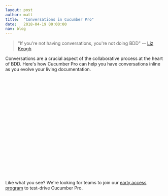 ```yaml
---
layout: post
author: matt
title:  "Conversations in Cucumber Pro"
date:   2018-04-19 00:00:00
nav: blog
---
```


> "If you're not having conversations, you're not doing BDD" -- [Liz Keogh](https://lizkeogh.com/)

Conversations are a crucial aspect of the collaborative process at the heart of BDD. Here's how Cucumber Pro can help you have conversations inline as you evolve your living documentation.

<script src="https://fast.wistia.com/embed/medias/jp6neo97gp.jsonp" async></script><script src="https://fast.wistia.com/assets/external/E-v1.js" async></script><div class="wistia_responsive_padding" style="padding:56.25% 0 28px 0;position:relative;"><div class="wistia_responsive_wrapper" style="height:100%;left:0;position:absolute;top:0;width:100%;"><div class="wistia_embed wistia_async_jp6neo97gp videoFoam=true" style="height:100%;position:relative;width:100%"><div class="wistia_swatch" style="background:#000;height:100%;left:0;opacity:0;overflow:hidden;position:absolute;top:0;transition:opacity 200ms;width:100%;"><img src="https://fast.wistia.com/embed/medias/jp6neo97gp/swatch" style="filter:blur(5px);height:100%;object-fit:contain;width:100%;" alt="" onload="this.parentNode.style.opacity=1;" /></div></div></div></div>

Like what you see? We're looking for teams to join our [early access program](https://cucumber.typeform.com/to/am3RAI) to test-drive Cucumber Pro.
